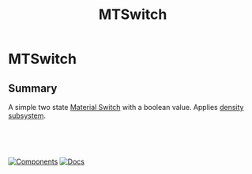 ﻿---
uid: C.MTSwitch
title: MTSwitch
---
# MTSwitch

## Summary

A simple two state [Material Switch](https://github.com/material-components/material-components-web/tree/v7.0.0/packages/mdc-switch#selection-controls-switches) with a boolean value. Applies [density subsystem](xref:A.Density).

&nbsp;

&nbsp;

[![Components](https://img.shields.io/static/v1?label=Components&message=Core&color=blue)](xref:A.CoreComponents)
[![Docs](https://img.shields.io/static/v1?label=API%20Documentation&message=MTSwitch&color=brightgreen)](xref:BlazorMdc.MTSwitch)